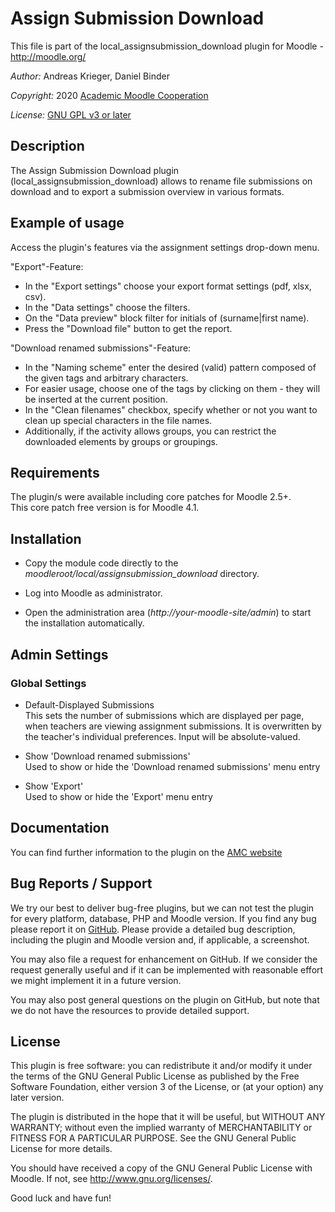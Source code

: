 Assign Submission Download
==========================

This file is part of the local_assignsubmission_download plugin for Moodle - <http://moodle.org/>

*Author:*    Andreas Krieger, Daniel Binder

*Copyright:* 2020 [Academic Moodle Cooperation](http://www.academic-moodle-cooperation.org)

*License:*   [GNU GPL v3 or later](http://www.gnu.org/copyleft/gpl.html)


Description
-----------
The Assign Submission Download plugin (local_assignsubmission_download) allows to rename file submissions on download and to export a submission overview in various formats.


Example of usage
----------------

Access the plugin's features via the assignment settings drop-down menu.

"Export"-Feature:

* In the "Export settings" choose your export format settings (pdf, xlsx, csv). 
* In the "Data settings" choose the filters.
* On the "Data preview" block filter for initials of (surname|first name).
* Press the "Download file" button to get the report.

"Download renamed submissions"-Feature:

* In the "Naming scheme" enter the desired (valid) pattern composed of the given tags and
 arbitrary characters.
* For easier usage, choose one of the tags by clicking on them - they will be inserted at the
 current position.
* In the "Clean filenames" checkbox, specify whether or not you want to clean up special
 characters in the file names.
* Additionally, if the activity allows groups, you can restrict the downloaded elements by groups or groupings.


Requirements
------------
The plugin/s were available including core patches for Moodle 2.5+.  
This core patch free version is for Moodle 4.1.


Installation
------------

* Copy the module code directly to the *moodleroot/local/assignsubmission_download* directory.

* Log into Moodle as administrator.

* Open the administration area (*http://your-moodle-site/admin*) to start the installation
  automatically.



Admin Settings
--------------
### Global Settings
* Default-Displayed Submissions  
    This sets the number of submissions which are displayed per page, when teachers are viewing
 assignment submissions.
    It is overwritten by the teacher's individual preferences. Input will be absolute-valued.

* Show 'Download renamed submissions'  
    Used to show or hide the 'Download renamed submissions' menu entry

* Show 'Export'  
    Used to show or hide the 'Export' menu entry


Documentation
-------------
You can find further information to the plugin on the [AMC website](https://www.academic-moodle-cooperation.org/en/)


Bug Reports / Support
---------------------

We try our best to deliver bug-free plugins, but we can not test the plugin for every platform,
database, PHP and Moodle version. If you find any bug please report it on
[GitHub](https://github.com/academic-moodle-cooperation/moodle-local_assignsubmission_download/issues/). Please
provide a detailed bug description, including the plugin and Moodle version and, if applicable, a
screenshot.

You may also file a request for enhancement on GitHub. If we consider the request generally useful
and if it can be implemented with reasonable effort we might implement it in a future version.

You may also post general questions on the plugin on GitHub, but note that we do not have the
resources to provide detailed support.


License
-------

This plugin is free software: you can redistribute it and/or modify it under the terms of the GNU
General Public License as published by the Free Software Foundation, either version 3 of the
License, or (at your option) any later version.

The plugin is distributed in the hope that it will be useful, but WITHOUT ANY WARRANTY; without
even the implied warranty of MERCHANTABILITY or FITNESS FOR A PARTICULAR PURPOSE. See the GNU
General Public License for more details.

You should have received a copy of the GNU General Public License with Moodle. If not, see
<http://www.gnu.org/licenses/>.


Good luck and have fun!
